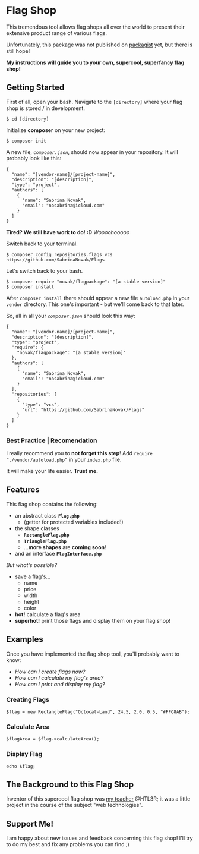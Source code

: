 # Flag Shop

This tremendous tool allows flag shops all over the world to present their extensive product range of various flags. 

Unfortunately, this package was not published on [packagist](https://packagist.org/) yet, but there is still hope!

**My instructions will guide you to your own, supercool, superfancy flag shop!**

## Getting Started
First of all, open your bash.
Navigate to the `[directory]` where your flag shop is stored / in development.
```
$ cd [directory]
```
Initialize **composer** on your new project:
```
$ composer init
```
A new file, _`composer.json`_, should now appear in your repository. It will probably look like this: 
```
{
  "name": "[vendor-name]/[project-name]",
  "description": "[description]",
  "type": "project",
  "authors": [
    {
      "name": "Sabrina Novak",
      "email": "nosabrina@icloud.com"
    }
  ]
}
```
**Tired? We still have work to do! :D**
_Woooohooooo_

Switch back to your terminal.
```
$ composer config repositories.flags vcs https://github.com/SabrinaNovak/Flags
```

Let's switch back to your bash. 
```
$ composer require "novak/flagpackage": "[a stable version]"
$ composer install
```
After `composer install` there should appear a new file `autoload.php` in your `vendor` directory. This one's important - but we'll come back to that later. 

So, all in all your _`composer.json`_ should look this way: 
```
{
  "name": "[vendor-name]/[project-name]",
  "description": "[description]",
  "type": "project",
  "require": {
    "novak/flagpackage": "[a stable version]"
  },
  "authors": [
    {
      "name": "Sabrina Novak",
      "email": "nosabrina@icloud.com"
    }
  ],
  "repositories": [
    {
      "type": "vcs",
      "url": "https://github.com/SabrinaNovak/Flags"
    }
  ]
}
```


### Best Practice | Recomendation
I really recommend you to **not forget this step**! 
Add `require “./vendor/autoload.php“` in your `index.php` file.

It will make your life easier. **Trust me.**

## Features
This flag shop contains the following: 

* an abstract class **`Flag.php`**
  * (getter for protected variables included!)
* the shape classes
   * **`RectangleFlag.php`** 
    * **`TriangleFlag.php`**
  * …**more shapes** are **coming soon**!
* and an interface **`FlagInterface.php`** 
 
 
 _But what's possible?_
 
 * save a flag's…
   * name
   * price
   * width
   * height
   * color
* **hot!** calculate a flag's area 
* **superhot!** print those flags and display them on your flag shop!

## Examples
Once you have implemented the flag shop tool, you'll probably want to know: 
* _How can I create flags now?_
* _How can I calculate my flag's area?_
* _How can I print and display my flag?_

### Creating Flags
```
$flag = new RectangleFlag("Octocat-Land", 24.5, 2.0, 0.5, "#FFC8AB");
```

### Calculate Area
```
$flagArea = $flag->calculateArea();
```

### Display Flag
```
echo $flag;
```

## The Background to this Flag Shop
Inventor of this supercool flag shop was [my teacher](https://github.com/Weissheiten/PHPGrundlagenMitschrift) @HTL3R; it was a little project in the course of the subject "web technologies".

## Support Me!
I am happy about new issues and feedback concerning this flag shop! I'll try to do my best and fix any problems you can find ;)
